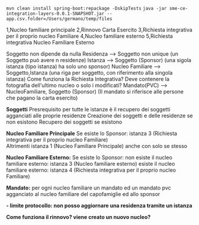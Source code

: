 `mvn clean install spring-boot:repackage -DskipTests`
`java -jar sme-ce-integration-layers-0.0.1-SNAPSHOT.jar --app.csv.folder=/Users/germano/temp/files`


1,Nucleo familiare principale
2,Rinnovo Carta Esercito
3,Richiesta integrativa per il proprio nucleo Familiare
4,Nucleo familiare esterno
5,Richiesta integrativa Nucleo Familiare Esterno


Soggetto non dipende da nulla
Residenza --> Soggetto non unique (un Soggetto può avere n residenze)
Istanza --> Soggetto (Sponsor) (una sigola istanza (tipo istanza) ha solo uno sponsor)
Nucleo Familiare --> Soggetto,Istanza (una riga per soggetto, con riferimento alla singola istanza)
Come funziona la Richiesta Integrativa? Deve contenere la fotografia dell'ultimo nucleo o solo i modificati?
Mandato(PVC) --> NucleoFamiliare, Soggetto (Sponsor) (Il mandato si riferisce alle persone che pagano la carta esercito)



**Soggetti**
Presrequisito per tutte le istanze è il recupero dei soggetti agganciati alle proprie residenze
Creazione dei soggetti e delle residenze se non esistono
Recupero dei soggetti se esistono

**Nucleo Familiare Principale**
Se esiste lo Sponsor:
istanza 3 (Richiesta integrativa per il proprio nucleo Familiare)  
Altrimenti 
istanza 1 (Nucleo Familiare Principale) anche con solo se stesso

**Nucleo Familiare Esterno:**
Se esiste lo Sponsor:
non esiste il nucleo familiare esterno: istanza 3 (Nucleo familiare esterno)
esiste il nucleo familiare esterno: istanza 4 (Richiesta integrativa per il proprio nucleo Familiare)

**Mandato:**
per ogni nucleo familiare un mandato ed un mandato pvc agganciato al nucleo familiare del capofamiglie ed allo sponsor


**- limite protocollo: non posso aggiornare una residenza tramite un istanza**

**Come funziona il rinnovo? viene creato un nuovo nucleo?**
